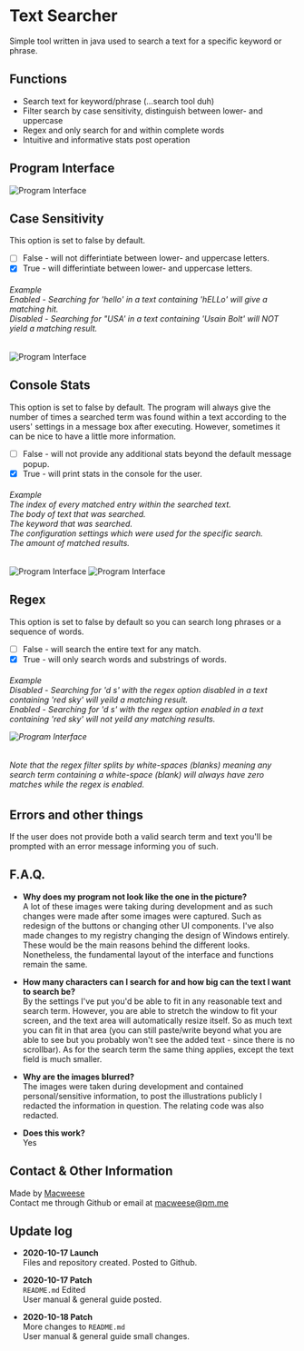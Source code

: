 # Text Searcher
Simple tool written in java used to search a text for a specific keyword or phrase.

## Functions
- Search text for keyword/phrase (...search tool duh)
- Filter search by case sensitivity, distinguish between lower- and uppercase
- Regex and only search for and within complete words
- Intuitive and informative stats post operation

## Program Interface
![Program Interface](https://i.imgur.com/tM7XvTb.png)


## Case Sensitivity
This option is set to false by default.
- [ ] False - will not differintiate between lower- and uppercase letters.
- [x] True - will differintiate between lower- and uppercase letters.
<h6>Example<br>
  Enabled - Searching for 'hello' in a text containing 'hELLo' will give a matching hit.<br>
  Disabled - Searching for "USA' in a text containing 'Usain Bolt' will NOT yield a matching result.</h6>

![Program Interface](https://i.imgur.com/x30E0oV.png)

## Console Stats
This option is set to false by default.
The program will always give the number of times a searched term was found within a text according to the users' settings in a message box after executing.
However, sometimes it can be nice to have a little more information.
- [ ] False - will not provide any additional stats beyond the default message popup.
- [x] True - will print stats in the console for the user.
<h6> Example<br>
  The index of every matched entry within the searched text.<br>
  The body of text that was searched.<br>
  The keyword that was searched.<br>
  The configuration settings which were used for the specific search.<br>
  The amount of matched results.
</h6>

![Program Interface](https://i.imgur.com/q1dSs1f.png)
![Program Interface](https://i.imgur.com/TFaOmkJ.png)

## Regex
This option is set to false by default so you can search long phrases or a sequence of words.

- [ ] False - will search the entire text for any match.
- [x] True - will only search words and substrings of words.
<h6> Example<br>
  Disabled - Searching for 'd s' with the regex option disabled in a text containing 'red sky' will yeild a matching result.<br>
  Enabled - Searching for 'd s' with the regex option enabled in a text containing 'red sky' will not yeild any matching results.<br>


![Program Interface](https://i.imgur.com/AvWXVsi.png)

###### Note that the regex filter splits by white-spaces (blanks) meaning any search term containing a white-space (blank) will always have zero matches while the regex is enabled.

## Errors and other things
If the user does not provide both a valid search term and text you'll be prompted with an error message informing you of such.


## F.A.Q.
- <b>Why does my program not look like the one in the picture?</b><br>
   A lot of these images were taking during development and as such changes were made after some images were captured. Such as redesign of the buttons or changing other UI components. I've also made changes to my registry changing the design of Windows entirely. These would be the main reasons behind the different looks. Nonetheless, the fundamental layout of the interface and functions remain the same.

- <b>How many characters can I search for and how big can the text I want to search be?</b><br>
   By the settings I've put you'd be able to fit in any reasonable text and search term. However, you are able to stretch the window to fit your screen, and the text area will automatically resize itself. So as much text you can fit in that area (you can still paste/write beyond what you are able to see but you probably won't see the added text - since there is no scrollbar). As for the search term the same thing applies, except the text field is much smaller.
   
- <b>Why are the images blurred?</b><br>
   The images were taken during development and contained personal/sensitive information, to post the illustrations publicly I redacted the information in question. The relating code was also redacted.
   
- <b>Does this work?</b><br>
   Yes
   
   
## Contact & Other Information
Made by [Macweese](https://github.com/Macweese)<br>
Contact me through Github or email at <macweese@pm.me>

## Update log
- <b>2020-10-17 Launch</b><br>
  Files and repository created. Posted to Github.<br>
 
- <b>2020-10-17 Patch</b><br>
  `README.md` Edited<br>
  User manual & general guide posted.<br>
  
- <b>2020-10-18 Patch</b><br>
  More changes to `README.md`<br>
  User manual & general guide small changes.

